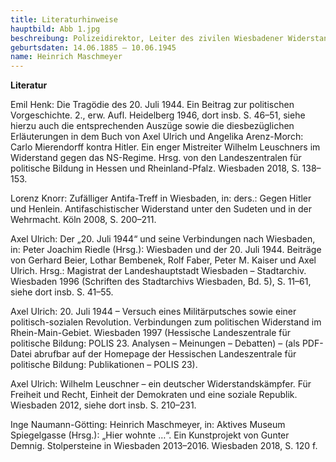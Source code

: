 ```yaml
---
title: Literaturhinweise
hauptbild: Abb 1.jpg
beschreibung: Polizeidirektor, Leiter des zivilen Wiesbadener Widerstandsstützpunktes im Rahmen des reichsweiten Vertrauensleutenetzwerks Wilhelm Leuschners, später kurzzeitig Mitarbeit im Aufbau-Ausschuss Wiesbaden
geburtsdaten: 14.06.1885 – 10.06.1945
name: Heinrich Maschmeyer
---
```


**Literatur**

Emil Henk: Die Tragödie des 20. Juli 1944. Ein Beitrag zur politischen
Vorgeschichte. 2., erw. Aufl. Heidelberg 1946, dort insb. S. 46–51,
siehe hierzu auch die entsprechenden Auszüge sowie die diesbezüglichen
Erläuterungen in dem Buch von Axel Ulrich und Angelika Arenz-Morch:
Carlo Mierendorff kontra Hitler. Ein enger Mistreiter Wilhelm Leuschners
im Widerstand gegen das NS-Regime. Hrsg. von den Landeszentralen für
politische Bildung in Hessen und Rheinland-Pfalz. Wiesbaden 2018, S.
138–153.

Lorenz Knorr: Zufälliger Antifa-Treff in Wiesbaden, in: ders.: Gegen
Hitler und Henlein. Antifaschistischer Widerstand unter den Sudeten und
in der Wehrmacht. Köln 2008, S. 200–211.

Axel Ulrich: Der „20. Juli 1944“ und seine Verbindungen nach Wiesbaden,
in: Peter Joachim Riedle (Hrsg.): Wiesbaden und der 20. Juli 1944.
Beiträge von Gerhard Beier, Lothar Bembenek, Rolf Faber, Peter M. Kaiser
und Axel Ulrich. Hrsg.: Magistrat der Landeshauptstadt Wiesbaden –
Stadtarchiv. Wiesbaden 1996 (Schriften des Stadtarchivs Wiesbaden, Bd.
5), S. 11–61, siehe dort insb. S. 41–55.

Axel Ulrich: 20. Juli 1944 – Versuch eines Militärputsches sowie einer
politisch-sozialen Revolution. Verbindungen zum politischen Widerstand
im Rhein-Main-Gebiet. Wiesbaden 1997 (Hessische Landeszentrale für
politische Bildung: POLIS 23. Analysen – Meinungen – Debatten) – (als
PDF-Datei abrufbar auf der Homepage der Hessischen Landeszentrale für
politische Bildung: Publikationen – POLIS 23).

Axel Ulrich: Wilhelm Leuschner – ein deutscher Widerstandskämpfer. Für
Freiheit und Recht, Einheit der Demokraten und eine soziale Republik.
Wiesbaden 2012, siehe dort insb. S. 210–231.

Inge Naumann-Götting: Heinrich Maschmeyer, in: Aktives Museum
Spiegelgasse (Hrsg.): „Hier wohnte …“. Ein Kunstprojekt von Gunter
Demnig. Stolpersteine in Wiesbaden 2013–2016. Wiesbaden 2018, S. 120 f.
